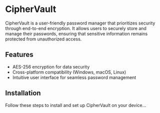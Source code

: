 # CipherVault

CipherVault is a user-friendly password manager that prioritizes security through end-to-end encryption. It allows users to securely store and manage their passwords, ensuring that sensitive information remains protected from unauthorized access.

## Features
- AES-256 encryption for data security
- Cross-platform compatibility (Windows, macOS, Linux)
- Intuitive user interface for seamless password management

## Installation
Follow these steps to install and set up CipherVault on your device...
